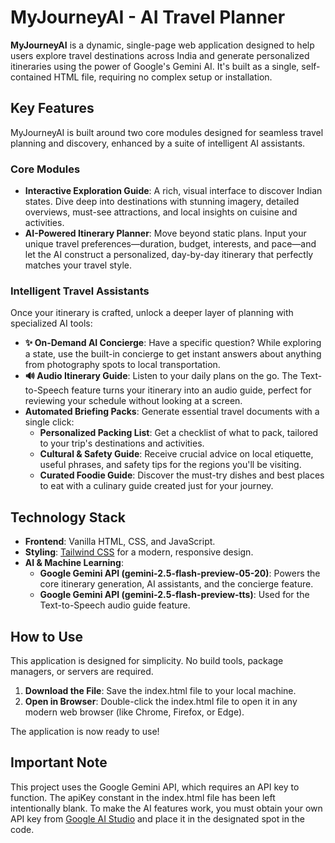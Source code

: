 # **MyJourneyAI \- AI Travel Planner**

**MyJourneyAI** is a dynamic, single-page web application designed to help users explore travel destinations across India and generate personalized itineraries using the power of Google's Gemini AI. It's built as a single, self-contained HTML file, requiring no complex setup or installation.

## **Key Features**

MyJourneyAI is built around two core modules designed for seamless travel planning and discovery, enhanced by a suite of intelligent AI assistants.

### **Core Modules**

* **Interactive Exploration Guide**: A rich, visual interface to discover Indian states. Dive deep into destinations with stunning imagery, detailed overviews, must-see attractions, and local insights on cuisine and activities.  
* **AI-Powered Itinerary Planner**: Move beyond static plans. Input your unique travel preferences—duration, budget, interests, and pace—and let the AI construct a personalized, day-by-day itinerary that perfectly matches your travel style.

### **Intelligent Travel Assistants**

Once your itinerary is crafted, unlock a deeper layer of planning with specialized AI tools:

* **✨ On-Demand AI Concierge**: Have a specific question? While exploring a state, use the built-in concierge to get instant answers about anything from photography spots to local transportation.  
* **🔊 Audio Itinerary Guide**: Listen to your daily plans on the go. The Text-to-Speech feature turns your itinerary into an audio guide, perfect for reviewing your schedule without looking at a screen.  
* **Automated Briefing Packs**: Generate essential travel documents with a single click:  
  * **Personalized Packing List**: Get a checklist of what to pack, tailored to your trip's destinations and activities.  
  * **Cultural & Safety Guide**: Receive crucial advice on local etiquette, useful phrases, and safety tips for the regions you'll be visiting.  
  * **Curated Foodie Guide**: Discover the must-try dishes and best places to eat with a culinary guide created just for your journey.

## **Technology Stack**

* **Frontend**: Vanilla HTML, CSS, and JavaScript.  
* **Styling**: [Tailwind CSS](https://tailwindcss.com/) for a modern, responsive design.  
* **AI & Machine Learning**:  
  * **Google Gemini API (gemini-2.5-flash-preview-05-20)**: Powers the core itinerary generation, AI assistants, and the concierge feature.  
  * **Google Gemini API (gemini-2.5-flash-preview-tts)**: Used for the Text-to-Speech audio guide feature.

## **How to Use**

This application is designed for simplicity. No build tools, package managers, or servers are required.

1. **Download the File**: Save the index.html file to your local machine.  
2. **Open in Browser**: Double-click the index.html file to open it in any modern web browser (like Chrome, Firefox, or Edge).

The application is now ready to use\!

## **Important Note**

This project uses the Google Gemini API, which requires an API key to function. The apiKey constant in the index.html file has been left intentionally blank. To make the AI features work, you must obtain your own API key from [Google AI Studio](https://aistudio.google.com/) and place it in the designated spot in the code.